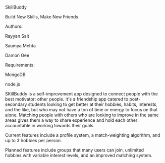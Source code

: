 SkillBuddy

Build New Skills, Make New Friends


Authors:

Rayyan Sait

Saumya Mehta

Damon Gee


Requirements:

MongoDB

node.js


SKillBuddy is a self-improvement app designed to connect people with the best motivator: other people.
It's a friendship app catered to post-secondary students looking to get better at their hobbies, habits, 
interests, and the like, but who may not have a ton of time or energy to focus on that alone. Matching 
people with others who are looking to improve in the same areas gives them a way to share experience and 
hold each other accountable in working towards their goals.

Current features include a profile system, a match-weighting algorithm, and up to 3 hobbies per person.

Planned features include groups that many users can join, unlimited hobbies with variable interest 
levels, and an improved matching system.
